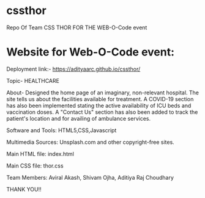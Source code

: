 # cssthor
Repo Of Team CSS THOR FOR THE  WEB-O-Code event


Website for Web-O-Code event: 
==============================


Deployment link:- 
https://adityaarc.github.io/cssthor/

Topic- HEALTHCARE

About- Designed the home page of an imaginary, non-relevant hospital. The site tells us about the facilities available for treatment.
A COVID-19 section has also been implemented stating the active availability of ICU beds and vaccination doses.
A "Contact Us" section has also been added to track the patient's location and for availing of ambulance services.

Software and Tools: HTML5,CSS,Javascript

Multimedia Sources: Unsplash.com and other copyright-free sites.

Main HTML file: index.html

Main CSS file: thor.css


Team Members: Aviral Akash, Shivam Ojha, Aditiya Raj Choudhary

THANK YOU!!
